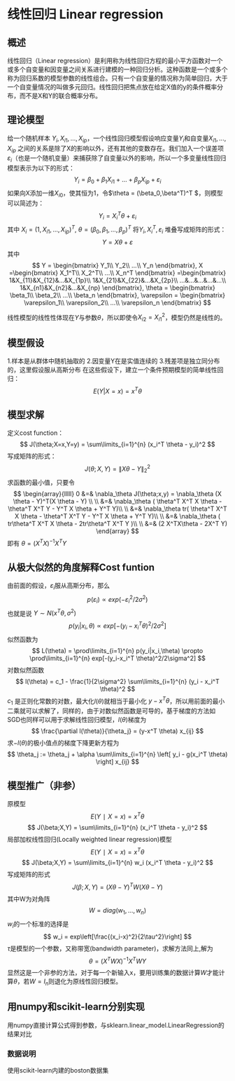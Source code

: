 # 线性回归 Linear regression

## 概述
线性回归（Linear regression）是利用称为线性回归方程的最小平方函数对一个或多个自变量和因变量之间关系进行建模的一种回归分析。这种函数是一个或多个称为回归系数的模型参数的线性组合。只有一个自变量的情况称为简单回归，大于一个自变量情况的叫做多元回归。线性回归把焦点放在给定X值的y的条件概率分布，而不是X和Y的联合概率分布。

## 理论模型
给一个随机样本 $Y_i,X_{i1},...,X_{ip}$，一个线性回归模型假设响应变量$Y_i$和自变量$X_{i1},...,X_{ip}$ 之间的关系是除了X的影响以外，还有其他的变数存在。我们加入一个误差项 $\varepsilon_i$（也是一个随机变量）来捕获除了自变量以外的影响，所以一个多变量线性回归模型表示为以下的形式：
$$
Y_i  = \beta_0 + \beta_1 X_{i1} + ... + \beta_p X_{ip} + \varepsilon_i
$$ 如果向X添加一维$X_{i0}$，使其恒为1，令$\theta = (\beta_0,\beta^T)^T $，则模型可以简述为：
$$
Y_i  = X_i^T \theta + \varepsilon_i
$$ 其中 $X_i=(1,X_{i1},...,X_{ip})^T$, $\theta = (\beta_0,\beta_1,...,\beta_p)^T$
将$Y_i, X_i^T, \varepsilon_i$ 堆叠写成矩阵的形式：
$$
Y = X \theta + \varepsilon
$$ 其中
$$ Y =
\begin{bmatrix}
Y_1\\
Y_2\\
...\\
Y_n
\end{bmatrix},
X =\begin{bmatrix}
X_1^T\\
X_2^T\\
...\\
X_n^T
\end{bmatrix}
=\begin{bmatrix}
1&X_{11}&X_{12}&...&X_{1p}\\
1&X_{21}&X_{22}&...&X_{2p}\\
...&...&...&...&...\\
1&X_{n1}&X_{n2}&...&X_{np}
\end{bmatrix},
\theta =
\begin{bmatrix}
\beta_1\\
\beta_2\\
...\\
\beta_n
\end{bmatrix},
\varepsilon =
\begin{bmatrix}
\varepsilon_1\\
\varepsilon_2\\
...\\
\varepsilon_n
\end{bmatrix}
$$

线性模型的线性性体现在$Y$与参数$\theta$，所以即使令$X_{i2} = X_{i1}^2$，模型仍然是线性的。

## 模型假设
1.样本是从群体中随机抽取的
2.因变量Y在是实值连续的
3.残差项是独立同分布的，这里假设服从高斯分布
在这些假设下，建立一个条件预期模型的简单线性回归：$$
E(Y|X=x) = x^T \theta
$$

## 模型求解
定义cost function：
$$
J(\theta;X=x,Y=y) = \sum\limits_{i=1}^{n} (x_i^T \theta - y_i)^2
$$ 写成矩阵的形式：
$$
J(\theta;X,Y) = \|X \theta - Y\|_2^2
$$ 求函数的最小值，只要令
$$
\begin{array}{lllll}
0 &=& \nabla_\theta J(\theta;x,y) = \nabla_\theta (X \theta - Y)^T(X \theta - Y) \\ \\
&=& \nabla_\theta ( \theta^T X^T X \theta - \theta^T X^T Y - Y^T X \theta + Y^T Y)\\ \\
&=& \nabla_\theta tr( \theta^T X^T X \theta - \theta^T X^T Y - Y^T X \theta + Y^T Y)\\ \\
&=& \nabla_\theta ( tr\theta^T X^T X \theta - 2tr\theta^T X^T Y )\\ \\
&=& (2 X^TX\theta - 2X^T Y)
\end{array}
$$
即有 $\theta = (X^T X)^{-1} X^T Y$

## 从极大似然的角度解释Cost funtion
由前面的假设，$\varepsilon_i$服从高斯分布，那么
$$
p(\varepsilon_i) \propto exp(-\varepsilon_i^2 / 2\sigma^2)
$$ 也就是说 $Y \sim N(x^T \theta,\sigma^2)$
$$
p(y_i|x_i,\theta) \propto exp[-(y_i-x_i^T \theta)^2/2\sigma^2]
$$ 似然函数为
$$
L(\theta) = \prod\limits_{i=1}^{n} p(y_i|x_i,\theta) \propto \prod\limits_{i=1}^{n} exp[-(y_i-x_i^T \theta)^2/2\sigma^2]
$$ 对数似然函数
$$
l(\theta) = c_1 - \frac{1}{2\sigma^2} \sum\limits_{i=1}^{n} (y_i - x_i^T \theta)^2
$$ $c_1$ 是正则化常数的对数，最大化$l(\theta)$就相当于最小化 $y-x^T \theta$，所以用前面的最小二乘就可以求解了，同样的，由于对数似然函数是可导的，基于梯度的方法如SGD也同样可以用于求解线性回归模型，$l(\theta)$梯度为
$$
\frac{\partial l(\theta)}{\theta_j} = (y-x^T \theta) x_{ij}
$$ 求$-l(\theta)$的极小值点的梯度下降更新方程为
$$
\theta_j := \theta_j + \alpha \sum\limits_{i=1}^{n} \left[ y_i - g(x_i^T \theta) \right] x_{ij}
$$

## 模型推广（非参）
原模型
$$ E(Y∣X=x) = x^T \theta $$ $$
J(\beta;X,Y) = \sum\limits_{i=1}^{n} (x_i^T \theta - y_i)^2
$$ 局部加权线性回归(Locally weighted linear regression)模型
$$ E(Y∣X=x) = x^T \theta $$ $$
J(\beta;X,Y) = \sum\limits_{i=1}^{n} w_i (x_i^T \theta - y_i)^2
$$ 写成矩阵的形式
$$
J(\beta;X,Y) = (X \theta - Y)^T W (X \theta - Y)
$$ 其中W为对角阵 
$$
W=diag(w_1,...,w_n)
$$ $w_i$的一个标准的选择是
$$
w_i = exp\left[\frac{(x_i-x)^2}{2\tau^2}\right]
$$ $\tau$是模型的一个参数，又称带宽(bandwidth parameter)，求解方法同上,解为
$$
\theta = (X^T W X)^{-1} X^T W Y
$$ 显然这是一个非参的方法，对于每一个新输入x，要用训练集的数据计算$W$才能计算$\theta$，若$W=I_n$则退化为原线性回归模型。

## 用numpy和scikit-learn分别实现
用numpy直接计算公式得到参数，与sklearn.linear_model.LinearRegression的结果对比

### 数据说明
使用scikit-learn内建的boston数据集